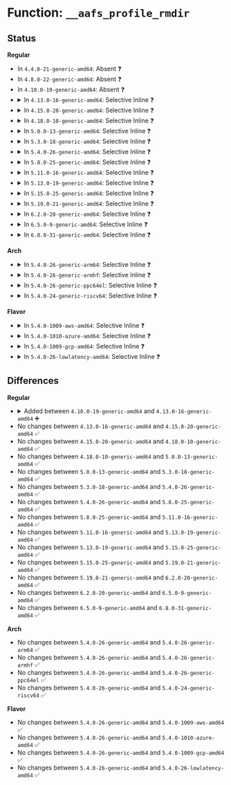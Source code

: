 # Function: <code>__aafs_profile_rmdir</code>

## Status
<b>Regular</b>
<ul>
<li>
In <code>4.4.0-21-generic-amd64</code>: Absent ❓
</li>
<li>
In <code>4.8.0-22-generic-amd64</code>: Absent ❓
</li>
<li>
In <code>4.10.0-19-generic-amd64</code>: Absent ❓
</li>
<li>
<details>
<summary>In <code>4.13.0-16-generic-amd64</code>: Selective Inline ❓</summary>

```c
void __aafs_profile_rmdir(struct aa_profile * profile)
```

```json
{
  "name": "__aafs_profile_rmdir",
  "collision_type": "Unique Global",
  "inline_type": "Selective",
  "funcs": [
    {
      "addr": 18446744071582890528,
      "name": "__aafs_profile_rmdir",
      "external": true,
      "loc": "security/apparmor/apparmorfs.c:1417",
      "file": "security/apparmor/apparmorfs.c",
      "inline": "not declared, inlined",
      "caller_inline": [],
      "caller_func": [
        "security/apparmor/apparmorfs.c:__aafs_ns_rmdir",
        "security/apparmor/apparmorfs.c:__aafs_profile_mkdir",
        "security/apparmor/policy.c:__remove_profile"
      ]
    }
  ],
  "symbols": [
    {
      "addr": 18446744071582890528,
      "name": "__aafs_profile_rmdir",
      "section": ".text",
      "bind": "STB_GLOBAL",
      "size": 156
    }
  ]
}
```
</details>
</li>
<li>
<details>
<summary>In <code>4.15.0-20-generic-amd64</code>: Selective Inline ❓</summary>

```c
void __aafs_profile_rmdir(struct aa_profile * profile)
```

```json
{
  "name": "__aafs_profile_rmdir",
  "collision_type": "Unique Global",
  "inline_type": "Selective",
  "funcs": [
    {
      "addr": 18446744071583048960,
      "name": "__aafs_profile_rmdir",
      "external": true,
      "loc": "security/apparmor/apparmorfs.c:1416",
      "file": "security/apparmor/apparmorfs.c",
      "inline": "not declared, inlined",
      "caller_inline": [],
      "caller_func": [
        "security/apparmor/apparmorfs.c:__aafs_ns_rmdir",
        "security/apparmor/apparmorfs.c:__aafs_profile_mkdir",
        "security/apparmor/policy.c:__remove_profile"
      ]
    }
  ],
  "symbols": [
    {
      "addr": 18446744071583048960,
      "name": "__aafs_profile_rmdir",
      "section": ".text",
      "bind": "STB_GLOBAL",
      "size": 162
    }
  ]
}
```
</details>
</li>
<li>
<details>
<summary>In <code>4.18.0-10-generic-amd64</code>: Selective Inline ❓</summary>

```c
void __aafs_profile_rmdir(struct aa_profile * profile)
```

```json
{
  "name": "__aafs_profile_rmdir",
  "collision_type": "Unique Global",
  "inline_type": "Selective",
  "funcs": [
    {
      "addr": 18446744071583249520,
      "name": "__aafs_profile_rmdir",
      "external": true,
      "loc": "security/apparmor/apparmorfs.c:1413",
      "file": "security/apparmor/apparmorfs.c",
      "inline": "not declared, inlined",
      "caller_inline": [],
      "caller_func": [
        "security/apparmor/apparmorfs.c:__aafs_ns_rmdir",
        "security/apparmor/apparmorfs.c:__aafs_profile_mkdir",
        "security/apparmor/policy.c:__remove_profile"
      ]
    }
  ],
  "symbols": [
    {
      "addr": 18446744071583249520,
      "name": "__aafs_profile_rmdir",
      "section": ".text",
      "bind": "STB_GLOBAL",
      "size": 161
    }
  ]
}
```
</details>
</li>
<li>
<details>
<summary>In <code>5.0.0-13-generic-amd64</code>: Selective Inline ❓</summary>

```c
void __aafs_profile_rmdir(struct aa_profile * profile)
```

```json
{
  "name": "__aafs_profile_rmdir",
  "collision_type": "Unique Global",
  "inline_type": "Selective",
  "funcs": [
    {
      "addr": 18446744071583367536,
      "name": "__aafs_profile_rmdir",
      "external": true,
      "loc": "security/apparmor/apparmorfs.c:1411",
      "file": "security/apparmor/apparmorfs.c",
      "inline": "not declared, inlined",
      "caller_inline": [],
      "caller_func": [
        "security/apparmor/apparmorfs.c:__aafs_ns_rmdir",
        "security/apparmor/apparmorfs.c:__aafs_profile_mkdir",
        "security/apparmor/policy.c:__remove_profile"
      ]
    }
  ],
  "symbols": [
    {
      "addr": 18446744071583367536,
      "name": "__aafs_profile_rmdir",
      "section": ".text",
      "bind": "STB_GLOBAL",
      "size": 161
    }
  ]
}
```
</details>
</li>
<li>
<details>
<summary>In <code>5.3.0-18-generic-amd64</code>: Selective Inline ❓</summary>

```c
void __aafs_profile_rmdir(struct aa_profile * profile)
```

```json
{
  "name": "__aafs_profile_rmdir",
  "collision_type": "Unique Global",
  "inline_type": "Selective",
  "funcs": [
    {
      "addr": 18446744071583554672,
      "name": "__aafs_profile_rmdir",
      "external": true,
      "loc": "security/apparmor/apparmorfs.c:1416",
      "file": "security/apparmor/apparmorfs.c",
      "inline": "not declared, inlined",
      "caller_inline": [],
      "caller_func": [
        "security/apparmor/apparmorfs.c:__aafs_ns_rmdir",
        "security/apparmor/apparmorfs.c:__aafs_profile_mkdir",
        "security/apparmor/policy.c:__remove_profile"
      ]
    }
  ],
  "symbols": [
    {
      "addr": 18446744071583554672,
      "name": "__aafs_profile_rmdir",
      "section": ".text",
      "bind": "STB_GLOBAL",
      "size": 152
    }
  ]
}
```
</details>
</li>
<li>
<details>
<summary>In <code>5.4.0-26-generic-amd64</code>: Selective Inline ❓</summary>

```c
void __aafs_profile_rmdir(struct aa_profile * profile)
```

```json
{
  "name": "__aafs_profile_rmdir",
  "collision_type": "Unique Global",
  "inline_type": "Selective",
  "funcs": [
    {
      "addr": 18446744071583660368,
      "name": "__aafs_profile_rmdir",
      "external": true,
      "loc": "security/apparmor/apparmorfs.c:1384",
      "file": "security/apparmor/apparmorfs.c",
      "inline": "not declared, inlined",
      "caller_inline": [],
      "caller_func": [
        "security/apparmor/apparmorfs.c:__aafs_ns_rmdir",
        "security/apparmor/apparmorfs.c:__aafs_profile_mkdir",
        "security/apparmor/policy.c:__remove_profile"
      ]
    }
  ],
  "symbols": [
    {
      "addr": 18446744071583660368,
      "name": "__aafs_profile_rmdir",
      "section": ".text",
      "bind": "STB_GLOBAL",
      "size": 152
    }
  ]
}
```
</details>
</li>
<li>
<details>
<summary>In <code>5.8.0-25-generic-amd64</code>: Selective Inline ❓</summary>

```c
void __aafs_profile_rmdir(struct aa_profile * profile)
```

```json
{
  "name": "__aafs_profile_rmdir",
  "collision_type": "Unique Global",
  "inline_type": "Selective",
  "funcs": [
    {
      "addr": 18446744071584020976,
      "name": "__aafs_profile_rmdir",
      "external": true,
      "loc": "security/apparmor/apparmorfs.c:1503",
      "file": "security/apparmor/apparmorfs.c",
      "inline": "not declared, inlined",
      "caller_inline": [],
      "caller_func": [
        "security/apparmor/apparmorfs.c:__aafs_ns_rmdir",
        "security/apparmor/apparmorfs.c:__aafs_profile_mkdir",
        "security/apparmor/policy.c:aa_remove_profiles",
        "security/apparmor/policy.c:__aa_profile_list_release"
      ]
    }
  ],
  "symbols": [
    {
      "addr": 18446744071584020976,
      "name": "__aafs_profile_rmdir",
      "section": ".text",
      "bind": "STB_GLOBAL",
      "size": 184
    }
  ]
}
```
</details>
</li>
<li>
<details>
<summary>In <code>5.11.0-16-generic-amd64</code>: Selective Inline ❓</summary>

```c
void __aafs_profile_rmdir(struct aa_profile * profile)
```

```json
{
  "name": "__aafs_profile_rmdir",
  "collision_type": "Unique Global",
  "inline_type": "Selective",
  "funcs": [
    {
      "addr": 18446744071584140912,
      "name": "__aafs_profile_rmdir",
      "external": true,
      "loc": "security/apparmor/apparmorfs.c:1503",
      "file": "security/apparmor/apparmorfs.c",
      "inline": "not declared, inlined",
      "caller_inline": [],
      "caller_func": [
        "security/apparmor/apparmorfs.c:__aafs_ns_rmdir",
        "security/apparmor/apparmorfs.c:__aafs_profile_mkdir",
        "security/apparmor/policy.c:aa_remove_profiles",
        "security/apparmor/policy.c:__aa_profile_list_release"
      ]
    }
  ],
  "symbols": [
    {
      "addr": 18446744071584140912,
      "name": "__aafs_profile_rmdir",
      "section": ".text",
      "bind": "STB_GLOBAL",
      "size": 184
    }
  ]
}
```
</details>
</li>
<li>
<details>
<summary>In <code>5.13.0-19-generic-amd64</code>: Selective Inline ❓</summary>

```c
void __aafs_profile_rmdir(struct aa_profile * profile)
```

```json
{
  "name": "__aafs_profile_rmdir",
  "collision_type": "Unique Global",
  "inline_type": "Selective",
  "funcs": [
    {
      "addr": 18446744071584168080,
      "name": "__aafs_profile_rmdir",
      "external": true,
      "loc": "security/apparmor/apparmorfs.c:1503",
      "file": "security/apparmor/apparmorfs.c",
      "inline": "not declared, inlined",
      "caller_inline": [],
      "caller_func": [
        "security/apparmor/apparmorfs.c:__aafs_ns_rmdir",
        "security/apparmor/apparmorfs.c:__aafs_profile_mkdir",
        "security/apparmor/policy.c:aa_remove_profiles",
        "security/apparmor/policy.c:__aa_profile_list_release"
      ]
    }
  ],
  "symbols": [
    {
      "addr": 18446744071584168080,
      "name": "__aafs_profile_rmdir",
      "section": ".text",
      "bind": "STB_GLOBAL",
      "size": 184
    }
  ]
}
```
</details>
</li>
<li>
<details>
<summary>In <code>5.15.0-25-generic-amd64</code>: Selective Inline ❓</summary>

```c
void __aafs_profile_rmdir(struct aa_profile * profile)
```

```json
{
  "name": "__aafs_profile_rmdir",
  "collision_type": "Unique Global",
  "inline_type": "Selective",
  "funcs": [
    {
      "addr": 18446744071584552288,
      "name": "__aafs_profile_rmdir",
      "external": true,
      "loc": "security/apparmor/apparmorfs.c:1503",
      "file": "security/apparmor/apparmorfs.c",
      "inline": "not declared, inlined",
      "caller_inline": [],
      "caller_func": [
        "security/apparmor/apparmorfs.c:__aafs_ns_rmdir",
        "security/apparmor/apparmorfs.c:__aafs_profile_mkdir",
        "security/apparmor/policy.c:aa_remove_profiles",
        "security/apparmor/policy.c:__aa_profile_list_release"
      ]
    }
  ],
  "symbols": [
    {
      "addr": 18446744071584552288,
      "name": "__aafs_profile_rmdir",
      "section": ".text",
      "bind": "STB_GLOBAL",
      "size": 293
    }
  ]
}
```
</details>
</li>
<li>
<details>
<summary>In <code>5.19.0-21-generic-amd64</code>: Selective Inline ❓</summary>

```c
void __aafs_profile_rmdir(struct aa_profile * profile)
```

```json
{
  "name": "__aafs_profile_rmdir",
  "collision_type": "Unique Global",
  "inline_type": "Selective",
  "funcs": [
    {
      "addr": 18446744071585194768,
      "name": "__aafs_profile_rmdir",
      "external": true,
      "loc": "security/apparmor/apparmorfs.c:1519",
      "file": "security/apparmor/apparmorfs.c",
      "inline": "not declared, inlined",
      "caller_inline": [],
      "caller_func": [
        "security/apparmor/apparmorfs.c:__aafs_ns_rmdir",
        "security/apparmor/apparmorfs.c:__aafs_profile_mkdir",
        "security/apparmor/policy.c:aa_remove_profiles",
        "security/apparmor/policy.c:__aa_profile_list_release"
      ]
    }
  ],
  "symbols": [
    {
      "addr": 18446744071585194768,
      "name": "__aafs_profile_rmdir",
      "section": ".text",
      "bind": "STB_GLOBAL",
      "size": 327
    }
  ]
}
```
</details>
</li>
<li>
<details>
<summary>In <code>6.2.0-20-generic-amd64</code>: Selective Inline ❓</summary>

```c
void __aafs_profile_rmdir(struct aa_profile * profile)
```

```json
{
  "name": "__aafs_profile_rmdir",
  "collision_type": "Unique Global",
  "inline_type": "Selective",
  "funcs": [
    {
      "addr": 18446744071585924464,
      "name": "__aafs_profile_rmdir",
      "external": true,
      "loc": "security/apparmor/apparmorfs.c:1700",
      "file": "security/apparmor/apparmorfs.c",
      "inline": "not declared, inlined",
      "caller_inline": [],
      "caller_func": [
        "security/apparmor/apparmorfs.c:__aafs_ns_rmdir",
        "security/apparmor/apparmorfs.c:__aafs_profile_mkdir",
        "security/apparmor/policy.c:aa_remove_profiles",
        "security/apparmor/policy.c:__aa_profile_list_release"
      ]
    }
  ],
  "symbols": [
    {
      "addr": 18446744071585924464,
      "name": "__aafs_profile_rmdir",
      "section": ".text",
      "bind": "STB_GLOBAL",
      "size": 327
    }
  ]
}
```
</details>
</li>
<li>
<details>
<summary>In <code>6.5.0-9-generic-amd64</code>: Selective Inline ❓</summary>

```c
void __aafs_profile_rmdir(struct aa_profile * profile)
```

```json
{
  "name": "__aafs_profile_rmdir",
  "collision_type": "Unique Global",
  "inline_type": "Selective",
  "funcs": [
    {
      "addr": 18446744071586156656,
      "name": "__aafs_profile_rmdir",
      "external": true,
      "loc": "security/apparmor/apparmorfs.c:1748",
      "file": "security/apparmor/apparmorfs.c",
      "inline": "not declared, inlined",
      "caller_inline": [],
      "caller_func": [
        "security/apparmor/apparmorfs.c:__aafs_ns_rmdir",
        "security/apparmor/apparmorfs.c:__aafs_profile_mkdir",
        "security/apparmor/policy.c:aa_remove_profiles",
        "security/apparmor/policy.c:__aa_profile_list_release"
      ]
    }
  ],
  "symbols": [
    {
      "addr": 18446744071586156656,
      "name": "__aafs_profile_rmdir",
      "section": ".text",
      "bind": "STB_GLOBAL",
      "size": 327
    }
  ]
}
```
</details>
</li>
<li>
<details>
<summary>In <code>6.8.0-31-generic-amd64</code>: Selective Inline ❓</summary>

```c
void __aafs_profile_rmdir(struct aa_profile * profile)
```

```json
{
  "name": "__aafs_profile_rmdir",
  "collision_type": "Unique Global",
  "inline_type": "Selective",
  "funcs": [
    {
      "addr": 18446744071586405936,
      "name": "__aafs_profile_rmdir",
      "external": true,
      "loc": "security/apparmor/apparmorfs.c:1747",
      "file": "security/apparmor/apparmorfs.c",
      "inline": "not declared, inlined",
      "caller_inline": [],
      "caller_func": [
        "security/apparmor/apparmorfs.c:__aafs_ns_rmdir",
        "security/apparmor/apparmorfs.c:__aafs_profile_mkdir",
        "security/apparmor/policy.c:aa_remove_profiles",
        "security/apparmor/policy.c:__aa_profile_list_release"
      ]
    }
  ],
  "symbols": [
    {
      "addr": 18446744071586405936,
      "name": "__aafs_profile_rmdir",
      "section": ".text",
      "bind": "STB_GLOBAL",
      "size": 327
    }
  ]
}
```
</details>
</li>
</ul>
<b>Arch</b>
<ul>
<li>
<details>
<summary>In <code>5.4.0-26-generic-arm64</code>: Selective Inline ❓</summary>

```c
void __aafs_profile_rmdir(struct aa_profile * profile)
```

```json
{
  "name": "__aafs_profile_rmdir",
  "collision_type": "Unique Global",
  "inline_type": "Selective",
  "funcs": [
    {
      "addr": 18446603336495453432,
      "name": "__aafs_profile_rmdir",
      "external": true,
      "loc": "security/apparmor/apparmorfs.c:1384",
      "file": "security/apparmor/apparmorfs.c",
      "inline": "not declared, inlined",
      "caller_inline": [],
      "caller_func": [
        "security/apparmor/apparmorfs.c:__aafs_ns_rmdir",
        "security/apparmor/apparmorfs.c:__aafs_profile_mkdir",
        "security/apparmor/policy.c:__remove_profile"
      ]
    }
  ],
  "symbols": [
    {
      "addr": 18446603336495453432,
      "name": "__aafs_profile_rmdir",
      "section": ".text",
      "bind": "STB_GLOBAL",
      "size": 176
    }
  ]
}
```
</details>
</li>
<li>
<details>
<summary>In <code>5.4.0-26-generic-armhf</code>: Selective Inline ❓</summary>

```c
void __aafs_profile_rmdir(struct aa_profile * profile)
```

```json
{
  "name": "__aafs_profile_rmdir",
  "collision_type": "Unique Global",
  "inline_type": "Selective",
  "funcs": [
    {
      "addr": 3228820272,
      "name": "__aafs_profile_rmdir",
      "external": true,
      "loc": "security/apparmor/apparmorfs.c:1384",
      "file": "security/apparmor/apparmorfs.c",
      "inline": "not declared, inlined",
      "caller_inline": [],
      "caller_func": [
        "security/apparmor/apparmorfs.c:__aafs_ns_rmdir",
        "security/apparmor/apparmorfs.c:__aafs_profile_mkdir",
        "security/apparmor/policy.c:__remove_profile"
      ]
    }
  ],
  "symbols": [
    {
      "addr": 3228820272,
      "name": "__aafs_profile_rmdir",
      "section": ".text",
      "bind": "STB_GLOBAL",
      "size": 160
    }
  ]
}
```
</details>
</li>
<li>
<details>
<summary>In <code>5.4.0-26-generic-ppc64el</code>: Selective Inline ❓</summary>

```c
void __aafs_profile_rmdir(struct aa_profile * profile)
```

```json
{
  "name": "__aafs_profile_rmdir",
  "collision_type": "Unique Global",
  "inline_type": "Selective",
  "funcs": [
    {
      "addr": 13835058055289502640,
      "name": "__aafs_profile_rmdir",
      "external": true,
      "loc": "security/apparmor/apparmorfs.c:1384",
      "file": "security/apparmor/apparmorfs.c",
      "inline": "not declared, inlined",
      "caller_inline": [],
      "caller_func": [
        "security/apparmor/apparmorfs.c:__aafs_ns_rmdir",
        "security/apparmor/apparmorfs.c:__aafs_profile_mkdir",
        "security/apparmor/policy.c:__remove_profile"
      ]
    }
  ],
  "symbols": [
    {
      "addr": 13835058055289502640,
      "name": "__aafs_profile_rmdir",
      "section": ".text",
      "bind": "STB_GLOBAL",
      "size": 256
    }
  ]
}
```
</details>
</li>
<li>
<details>
<summary>In <code>5.4.0-24-generic-riscv64</code>: Selective Inline ❓</summary>

```c
void __aafs_profile_rmdir(struct aa_profile * profile)
```

```json
{
  "name": "__aafs_profile_rmdir",
  "collision_type": "Unique Global",
  "inline_type": "Selective",
  "funcs": [
    {
      "addr": 18446743936274642592,
      "name": "__aafs_profile_rmdir",
      "external": true,
      "loc": "security/apparmor/apparmorfs.c:1384",
      "file": "security/apparmor/apparmorfs.c",
      "inline": "not declared, inlined",
      "caller_inline": [],
      "caller_func": [
        "security/apparmor/apparmorfs.c:__aafs_ns_rmdir",
        "security/apparmor/apparmorfs.c:__aafs_profile_mkdir",
        "security/apparmor/apparmorfs.c:__aafs_profile_mkdir",
        "security/apparmor/policy.c:__remove_profile"
      ]
    }
  ],
  "symbols": [
    {
      "addr": 18446743936274642592,
      "name": "__aafs_profile_rmdir",
      "section": ".text",
      "bind": "STB_GLOBAL",
      "size": 156
    }
  ]
}
```
</details>
</li>
</ul>
<b>Flavor</b>
<ul>
<li>
<details>
<summary>In <code>5.4.0-1009-aws-amd64</code>: Selective Inline ❓</summary>

```c
void __aafs_profile_rmdir(struct aa_profile * profile)
```

```json
{
  "name": "__aafs_profile_rmdir",
  "collision_type": "Unique Global",
  "inline_type": "Selective",
  "funcs": [
    {
      "addr": 18446744071583629104,
      "name": "__aafs_profile_rmdir",
      "external": true,
      "loc": "security/apparmor/apparmorfs.c:1384",
      "file": "security/apparmor/apparmorfs.c",
      "inline": "not declared, inlined",
      "caller_inline": [],
      "caller_func": [
        "security/apparmor/apparmorfs.c:__aafs_ns_rmdir",
        "security/apparmor/apparmorfs.c:__aafs_profile_mkdir",
        "security/apparmor/policy.c:__remove_profile"
      ]
    }
  ],
  "symbols": [
    {
      "addr": 18446744071583629104,
      "name": "__aafs_profile_rmdir",
      "section": ".text",
      "bind": "STB_GLOBAL",
      "size": 152
    }
  ]
}
```
</details>
</li>
<li>
<details>
<summary>In <code>5.4.0-1010-azure-amd64</code>: Selective Inline ❓</summary>

```c
void __aafs_profile_rmdir(struct aa_profile * profile)
```

```json
{
  "name": "__aafs_profile_rmdir",
  "collision_type": "Unique Global",
  "inline_type": "Selective",
  "funcs": [
    {
      "addr": 18446744071583566160,
      "name": "__aafs_profile_rmdir",
      "external": true,
      "loc": "security/apparmor/apparmorfs.c:1384",
      "file": "security/apparmor/apparmorfs.c",
      "inline": "not declared, inlined",
      "caller_inline": [],
      "caller_func": [
        "security/apparmor/apparmorfs.c:__aafs_ns_rmdir",
        "security/apparmor/apparmorfs.c:__aafs_profile_mkdir",
        "security/apparmor/policy.c:__remove_profile"
      ]
    }
  ],
  "symbols": [
    {
      "addr": 18446744071583566160,
      "name": "__aafs_profile_rmdir",
      "section": ".text",
      "bind": "STB_GLOBAL",
      "size": 152
    }
  ]
}
```
</details>
</li>
<li>
<details>
<summary>In <code>5.4.0-1009-gcp-amd64</code>: Selective Inline ❓</summary>

```c
void __aafs_profile_rmdir(struct aa_profile * profile)
```

```json
{
  "name": "__aafs_profile_rmdir",
  "collision_type": "Unique Global",
  "inline_type": "Selective",
  "funcs": [
    {
      "addr": 18446744071583612880,
      "name": "__aafs_profile_rmdir",
      "external": true,
      "loc": "security/apparmor/apparmorfs.c:1384",
      "file": "security/apparmor/apparmorfs.c",
      "inline": "not declared, inlined",
      "caller_inline": [],
      "caller_func": [
        "security/apparmor/apparmorfs.c:__aafs_ns_rmdir",
        "security/apparmor/apparmorfs.c:__aafs_profile_mkdir",
        "security/apparmor/policy.c:__remove_profile"
      ]
    }
  ],
  "symbols": [
    {
      "addr": 18446744071583612880,
      "name": "__aafs_profile_rmdir",
      "section": ".text",
      "bind": "STB_GLOBAL",
      "size": 152
    }
  ]
}
```
</details>
</li>
<li>
<details>
<summary>In <code>5.4.0-26-lowlatency-amd64</code>: Selective Inline ❓</summary>

```c
void __aafs_profile_rmdir(struct aa_profile * profile)
```

```json
{
  "name": "__aafs_profile_rmdir",
  "collision_type": "Unique Global",
  "inline_type": "Selective",
  "funcs": [
    {
      "addr": 18446744071583710736,
      "name": "__aafs_profile_rmdir",
      "external": true,
      "loc": "security/apparmor/apparmorfs.c:1384",
      "file": "security/apparmor/apparmorfs.c",
      "inline": "not declared, inlined",
      "caller_inline": [],
      "caller_func": [
        "security/apparmor/apparmorfs.c:__aafs_ns_rmdir",
        "security/apparmor/apparmorfs.c:__aafs_profile_mkdir",
        "security/apparmor/policy.c:__remove_profile"
      ]
    }
  ],
  "symbols": [
    {
      "addr": 18446744071583710736,
      "name": "__aafs_profile_rmdir",
      "section": ".text",
      "bind": "STB_GLOBAL",
      "size": 152
    }
  ]
}
```
</details>
</li>
</ul>

## Differences
<b>Regular</b>
<ul>
<li>
<details>
<summary>Added between <code>4.10.0-19-generic-amd64</code> and <code>4.13.0-16-generic-amd64</code> ➕</summary>

```c
void __aafs_profile_rmdir(struct aa_profile * profile)
```
</details>
</li>
<li>
No changes between <code>4.13.0-16-generic-amd64</code> and <code>4.15.0-20-generic-amd64</code> ✅
</li>
<li>
No changes between <code>4.15.0-20-generic-amd64</code> and <code>4.18.0-10-generic-amd64</code> ✅
</li>
<li>
No changes between <code>4.18.0-10-generic-amd64</code> and <code>5.0.0-13-generic-amd64</code> ✅
</li>
<li>
No changes between <code>5.0.0-13-generic-amd64</code> and <code>5.3.0-18-generic-amd64</code> ✅
</li>
<li>
No changes between <code>5.3.0-18-generic-amd64</code> and <code>5.4.0-26-generic-amd64</code> ✅
</li>
<li>
No changes between <code>5.4.0-26-generic-amd64</code> and <code>5.8.0-25-generic-amd64</code> ✅
</li>
<li>
No changes between <code>5.8.0-25-generic-amd64</code> and <code>5.11.0-16-generic-amd64</code> ✅
</li>
<li>
No changes between <code>5.11.0-16-generic-amd64</code> and <code>5.13.0-19-generic-amd64</code> ✅
</li>
<li>
No changes between <code>5.13.0-19-generic-amd64</code> and <code>5.15.0-25-generic-amd64</code> ✅
</li>
<li>
No changes between <code>5.15.0-25-generic-amd64</code> and <code>5.19.0-21-generic-amd64</code> ✅
</li>
<li>
No changes between <code>5.19.0-21-generic-amd64</code> and <code>6.2.0-20-generic-amd64</code> ✅
</li>
<li>
No changes between <code>6.2.0-20-generic-amd64</code> and <code>6.5.0-9-generic-amd64</code> ✅
</li>
<li>
No changes between <code>6.5.0-9-generic-amd64</code> and <code>6.8.0-31-generic-amd64</code> ✅
</li>
</ul>
<b>Arch</b>
<ul>
<li>
No changes between <code>5.4.0-26-generic-amd64</code> and <code>5.4.0-26-generic-arm64</code> ✅
</li>
<li>
No changes between <code>5.4.0-26-generic-amd64</code> and <code>5.4.0-26-generic-armhf</code> ✅
</li>
<li>
No changes between <code>5.4.0-26-generic-amd64</code> and <code>5.4.0-26-generic-ppc64el</code> ✅
</li>
<li>
No changes between <code>5.4.0-26-generic-amd64</code> and <code>5.4.0-24-generic-riscv64</code> ✅
</li>
</ul>
<b>Flavor</b>
<ul>
<li>
No changes between <code>5.4.0-26-generic-amd64</code> and <code>5.4.0-1009-aws-amd64</code> ✅
</li>
<li>
No changes between <code>5.4.0-26-generic-amd64</code> and <code>5.4.0-1010-azure-amd64</code> ✅
</li>
<li>
No changes between <code>5.4.0-26-generic-amd64</code> and <code>5.4.0-1009-gcp-amd64</code> ✅
</li>
<li>
No changes between <code>5.4.0-26-generic-amd64</code> and <code>5.4.0-26-lowlatency-amd64</code> ✅
</li>
</ul>
